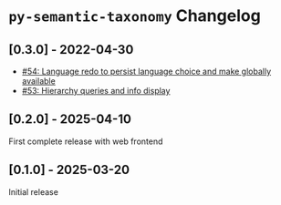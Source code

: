 # `py-semantic-taxonomy` Changelog

## [0.3.0] - 2022-04-30

* [#54: Language redo to persist language choice and make globally available](https://github.com/cauldron/py-semantic-taxonomy/pull/54)
* [#53: Hierarchy queries and info display](https://github.com/cauldron/py-semantic-taxonomy/pull/53)

## [0.2.0] - 2025-04-10

First complete release with web frontend

## [0.1.0] - 2025-03-20

Initial release
